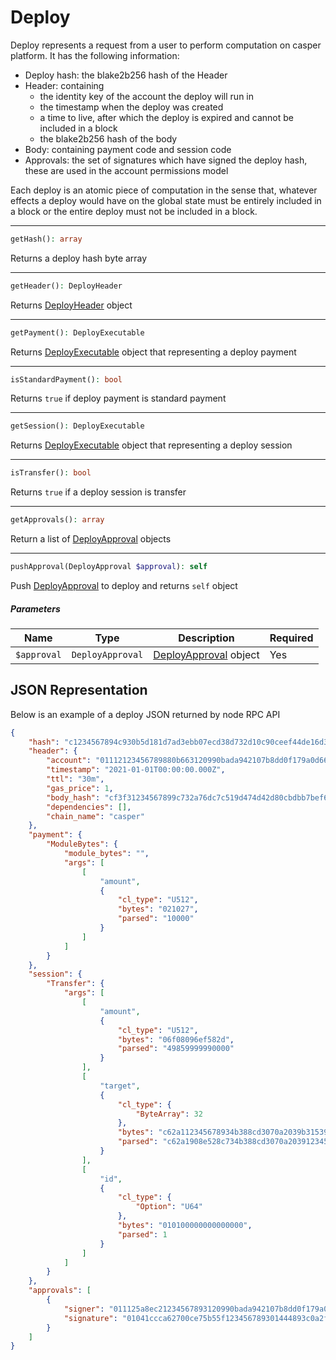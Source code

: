 # Deploy

Deploy represents a request from a user to perform computation on casper platform. It has the following information:

- Deploy hash: the blake2b256 hash of the Header
- Header: containing
  - the identity key of the account the deploy will run in
  - the timestamp when the deploy was created
  - a time to live, after which the deploy is expired and cannot be included in a block
  - the blake2b256 hash of the body
- Body: containing payment code and session code
- Approvals: the set of signatures which have signed the deploy hash, these are used in the account permissions model

Each deploy is an atomic piece of computation in the sense that, whatever effects a deploy would have on the global state must be entirely included in a block or the entire deploy must not be included in a block.

---
```php
getHash(): array
```
Returns a deploy hash byte array

---
```php
getHeader(): DeployHeader
```
Returns [DeployHeader](DeployHeader.md) object

---
```php
getPayment(): DeployExecutable
```
Returns [DeployExecutable](DeployExecutable.md) object that representing a deploy payment

---
```php
isStandardPayment(): bool
```
Returns `true` if deploy payment is standard payment

---
```php
getSession(): DeployExecutable
```
Returns [DeployExecutable](DeployExecutable.md) object that representing a deploy session

---
```php
isTransfer(): bool
```
Returns `true` if a deploy session is transfer

---
```php
getApprovals(): array
```
Return a list of [DeployApproval](DeployApproval.md) objects

---
```php
pushApproval(DeployApproval $approval): self
```
Push [DeployApproval](DeployApproval.md) to deploy and returns `self` object
##### Parameters

| Name | Type | Description | Required |
|---|---|---|---|
| `$approval`| `DeployApproval` | [DeployApproval](DeployApproval.md) object | Yes |

## JSON Representation
Below is an example of a deploy JSON returned by node RPC API
```json
{
    "hash": "c1234567894c930b5d181d7ad3ebb07ecd38d732d10c90ceef44de16d3ac8e1f",
    "header": {
        "account": "01112123456789880b663120990bada942107b8dd0f179a0d665310d4e527117a1",
        "timestamp": "2021-01-01T00:00:00.000Z",
        "ttl": "30m",
        "gas_price": 1,
        "body_hash": "cf3f31234567899c732a76dc7c519d474d42d80cbdbb7bef6d501fa2d80f9c95",
        "dependencies": [],
        "chain_name": "casper"
    },
    "payment": {
        "ModuleBytes": {
            "module_bytes": "",
            "args": [
                [
                    "amount",
                    {
                        "cl_type": "U512",
                        "bytes": "021027",
                        "parsed": "10000"
                    }
                ]
            ]
        }
    },
    "session": {
        "Transfer": {
            "args": [
                [
                    "amount",
                    {
                        "cl_type": "U512",
                        "bytes": "06f08096ef582d",
                        "parsed": "49859999990000"
                    }
                ],
                [
                    "target",
                    {
                        "cl_type": {
                            "ByteArray": 32
                        },
                        "bytes": "c62a112345678934b388cd3070a2039b315390ebe77fbf3b12e30c61470a17b9",
                        "parsed": "c62a1908e528c734b388cd3070a2039123456789e77fbf3b12e30c61470a17b9"
                    }
                ],
                [
                    "id",
                    {
                        "cl_type": {
                            "Option": "U64"
                        },
                        "bytes": "010100000000000000",
                        "parsed": 1
                    }
                ]
            ]
        }
    },
    "approvals": [
        {
            "signer": "011125a8ec21234567893120990bada942107b8dd0f179a0d665310d4e527117a1",
            "signature": "01041ccca62700ce75b55f123456789301444893c0a2f379950a8a942d91ec0ee14f00d0bcb38703a4908adcb3076757b5f88f6c54d491c9caa4a96f310f8b1408"
        }
    ]
}
```
